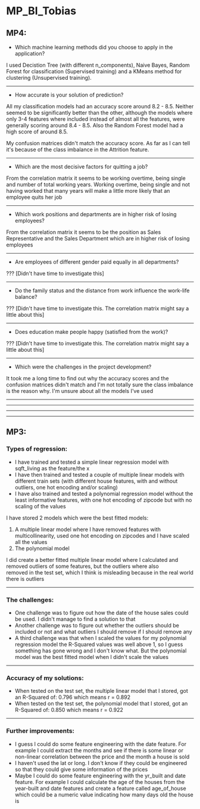 # MP_BI_Tobias

## MP4:

- Which machine learning methods did you choose to apply in the application?

I used Decistion Tree (with different n_components), Naive Bayes, Random Forest for classification (Supervised training) and a KMeans method for clustering (Unsupervised training).

---
- How accurate is your solution of prediction?

All my classification models had an accuracy score around 8.2 - 8.5. Neither seemed to be significantly better than the other, although the models where only 3-4 features where included instead of almost all the features, were generally scoring around 8.4 - 8.5. Also the Random Forest model had a high score of around 8.5. 

My confusion matrices didn't match the accuracy score. As far as I can tell it's because of the class imbalance in the Attrition feature. 

---
- Which are the most decisive factors for quitting a job?

From the correlation matrix it seems to be working overtime, being single and number of total working years. Working overtime, being single and not having worked that many years will make a little
more likely that an employee quits her job

---
- Which work positions and departments are in higher risk of losing employees?

From the correlation matrix it seems to be the position as Sales Representative and the Sales Department which are in higher risk of losing employees


---
- Are employees of different gender paid equally in all departments?

??? [Didn't have time to investigate this]

---
- Do the family status and the distance from work influence the work-life balance?

??? [Didn't have time to investigate this. The correlation matrix might say a little about this]

---
  
- Does education make people happy (satisfied from the work)?

??? [Didn't have time to investigate this. The correlation matrix might say a little about this]

---
- Which were the challenges in the project development?

It took me a long time to find out why the accuracy scores and the confusion matrices didn't match and I'm not totally sure the class imbalance is the reason why.
I'm unsure about all the models I've used
  

---
---
---
---
## MP3:  

### Types of regression:
- I have trained and tested a simple linear regression model with sqft_living as the feature/the x
- I have then trained and tested a couple of multiple linear models with different train sets (with different house features, with and without outliers, one hot encoding and/or scaling)
- I have also trained and tested a polynomial regression model without the least informative features, with one hot encoding of zipcode but with no scaling of the values

I have stored 2 models which were the best fitted models:  
1) A multiple linear model where I have removed features with multicollinearity, used one hot encoding on zipcodes and I have scaled all the values
2) The polynomial model

I did create a better fitted multiple linear model where I calculated and removed outliers of some features, but the outliers where also  
removed in the test set, which I think is misleading because in the real world there is outliers

---
### The challenges:

- One challenge was to figure out how the date of the house sales could be used. I didn't manage to find a solution to that
- Another challenge was to figure out whether the outliers should be included or not and what outliers I should remove if I should remove any
- A third challenge was that when I scaled the values for my polynomial regression model the R-Squared values was well above 1, so I guess something has gone wrong and I don't know what.
  But the polynomial model was the best fitted model when I didn't scale the values

  
---
 ### Accuracy of my solutions:

 - When tested on the test set, the multiple linear model that I stored, got an R-Squared of: 0.796
   which means r = 0.892
 - When tested on the test set, the polynomial model that I stored, got an R-Squared of: 0.850
   which means r = 0.922

   
---

### Further improvements:

- I guess I could do some feature engineering with the date feature. For example I could extract the months and see if there is some linear or non-linear correlation
  between the price and the month a house is sold
- I haven't used the lat or long. I don't know if they could be engineered so that they could give some information of the prices
- Maybe I could do some feature engineering with the yr_built and date feature. For example I could calculate the age of the houses from the year-built and date features
  and create a feature called age_of_house which could be a numeric value indicating how many days old the house is 
